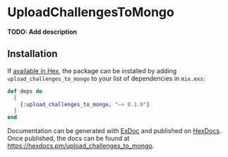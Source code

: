 # UploadChallengesToMongo

**TODO: Add description**

## Installation

If [available in Hex](https://hex.pm/docs/publish), the package can be installed
by adding `upload_challenges_to_mongo` to your list of dependencies in `mix.exs`:

```elixir
def deps do
  [
    {:upload_challenges_to_mongo, "~> 0.1.0"}
  ]
end
```

Documentation can be generated with [ExDoc](https://github.com/elixir-lang/ex_doc)
and published on [HexDocs](https://hexdocs.pm). Once published, the docs can
be found at <https://hexdocs.pm/upload_challenges_to_mongo>.

